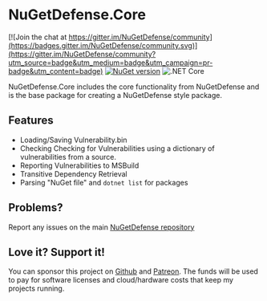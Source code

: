 # NuGetDefense.Core

[![Join the chat at https://gitter.im/NuGetDefense/community](https://badges.gitter.im/NuGetDefense/community.svg)](https://gitter.im/NuGetDefense/community?utm_source=badge&utm_medium=badge&utm_campaign=pr-badge&utm_content=badge)  [![NuGet version](https://badge.fury.io/nu/NuGetDefense.Core.svg)](https://badge.fury.io/nu/NuGetDefense.Core) ![.NET Core](https://github.com/digitalcoyote/NuGetDefense.Core/workflows/.NET%20Core/badge.svg)

NuGetDefense.Core includes the core functionality from NuGetDefense and is the base package for creating a NuGetDefense style package.
  
## Features  
* Loading/Saving Vulnerability.bin
* Checking Checking for Vulnerabilities using a dictionary of vulnerabilities from a source.
* Reporting Vulnerabilities to MSBuild
* Transitive Dependency Retrieval
* Parsing "NuGet file" and `dotnet list` for packages

## Problems?
Report any issues on the main [NuGetDefense repository](https://github.com/digitalcoyote/NuGetDefense.git)
    
## Love it? Support it!
You can sponsor this project on [Github](https://github.com/sponsors/digitalcoyote) and [Patreon](https://www.patreon.com/codingcoyote). The funds will be used to pay for software licenses and cloud/hardware costs that keep my projects running.
